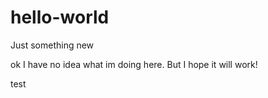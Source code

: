 # hello-world

Just something new


ok I have no idea what im doing here.
But I hope it will work!

test
